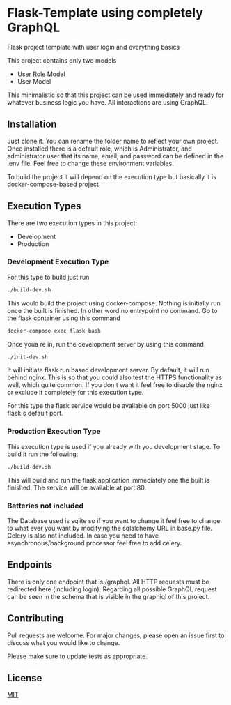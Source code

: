 # Flask-Template using completely GraphQL

Flask project template with user login and everything basics

This project contains only two models
- User Role Model
- User Model

This minimalistic so that this project can be used immediately and ready for whatever business logic you have.
All interactions are using GraphQL.

## Installation
Just clone it. You can rename the folder name to reflect your own project. 
Once installed there is a default role, which is Administrator, and administrator user that its name, email, and password can be defined in the .env file. Feel free to change these environment variables.

To build the project it will depend on the execution type but basically it is docker-compose-based project

## Execution Types
There are two execution types in this project:
- Development 
- Production

### Development Execution Type
For this type to build just run 

```bash
./build-dev.sh
```

This would build the project using docker-compose. Nothing is initially run once the built is finished. In other word no entrypoint no command.
Go to the flask container using this command

```bash
docker-compose exec flask bash
```
Once youa re in, run the development server by using this command

```bash
./init-dev.sh
```

It will initiate flask run based development server. By default, it will run behind nginx. This is so that you could also test the HTTPS functionality as well, which quite common. If you don't want it feel free to disable the nginx or exclude it completely for this execution type. 

For this type the flask service would be available on port 5000 just like flask's default port.

### Production Execution Type
This execution type is used if you already with you development stage. To build it run the following:

```bash
./build-dev.sh
```

This will build and run the flask application immediately one the built is finished. The service will be available at port 80.

### Batteries not included
The Database used is sqlite so if you want to change it feel free to change to what ever you want by modifying the sqlalchemy URL in base.py file.
Celery is also not included. In case you need to have asynchronous/background processor feel free to add celery.

## Endpoints
There is only one endpoint that is /graphql. All HTTP requests must be redirected here (including login).
Regarding all possible GraphQL request can be seen in the schema that is visible in the graphiql of this project.

## Contributing
Pull requests are welcome. For major changes, please open an issue first to discuss what you would like to change.

Please make sure to update tests as appropriate.

## License
[MIT](https://choosealicense.com/licenses/mit/)

